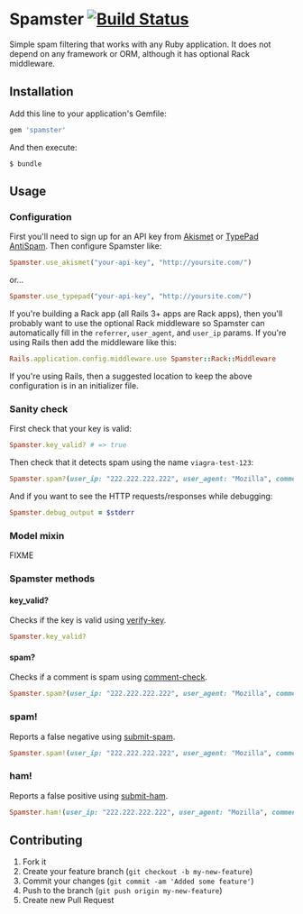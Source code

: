# Spamster [![Build Status](https://secure.travis-ci.org/balexand/spamster.png)](http://travis-ci.org/balexand/spamster)

Simple spam filtering that works with any Ruby application. It does not depend on any framework or ORM, although it has optional Rack middleware.

## Installation

Add this line to your application's Gemfile:

```ruby
gem 'spamster'
```

And then execute:

    $ bundle

## Usage

### Configuration

First you'll need to sign up for an API key from [Akismet](https://akismet.com/signup/) or [TypePad AntiSpam](http://antispam.typepad.com/info/get-api-key.html). Then configure Spamster like:

```ruby
Spamster.use_akismet("your-api-key", "http://yoursite.com/")
```

or...

```ruby
Spamster.use_typepad("your-api-key", "http://yoursite.com/")
```

If you're building a Rack app (all Rails 3+ apps are Rack apps), then you'll probably want to use the optional Rack middleware so Spamster can automatically fill in the `referrer`, `user_agent`, and `user_ip` params. If you're using Rails then add the middleware like this:

```ruby
Rails.application.config.middleware.use Spamster::Rack::Middleware
```

If you're using Rails, then a suggested location to keep the above configuration is in an initializer file.

### Sanity check

First check that your key is valid:

```ruby
Spamster.key_valid? # => true
```

Then check that it detects spam using the name `viagra-test-123`:

```ruby
Spamster.spam?(user_ip: "222.222.222.222", user_agent: "Mozilla", comment_author: "viagra-test-123") # => true
```

And if you want to see the HTTP requests/responses while debugging:

```ruby
Spamster.debug_output = $stderr
```

### Model mixin

FIXME

### Spamster methods

#### key_valid?

Checks if the key is valid using [verify-key](http://akismet.com/development/api/#verify-key).

```ruby
Spamster.key_valid?
```

#### spam?

Checks if a comment is spam using [comment-check](http://akismet.com/development/api/#comment-check).

```ruby
Spamster.spam?(user_ip: "222.222.222.222", user_agent: "Mozilla", comment_author: "viagra-test-123")
```

### spam!

Reports a false negative using [submit-spam](http://akismet.com/development/api/#submit-spam).

```ruby
Spamster.spam!(user_ip: "222.222.222.222", user_agent: "Mozilla", comment_author: "viagra-test-123")
```

### ham!

Reports a false positive using [submit-ham](http://akismet.com/development/api/#submit-ham).

```ruby
Spamster.ham!(user_ip: "222.222.222.222", user_agent: "Mozilla", comment_author: "viagra-test-123")
```

## Contributing

1. Fork it
2. Create your feature branch (`git checkout -b my-new-feature`)
3. Commit your changes (`git commit -am 'Added some feature'`)
4. Push to the branch (`git push origin my-new-feature`)
5. Create new Pull Request
